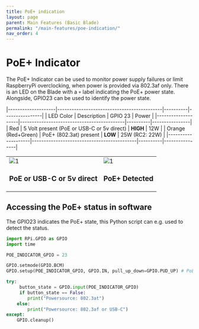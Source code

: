 ```yaml
---
title: PoE+ indication
layout: page
parent: Main Features (Basic Blade)
permalink: "/main-features/poe-indication/"
nav_order: 4
---
```


# PoE+ Indicator


The PoE+ Indicator can be used to monitor power supply failures or limit RaspberryPi overclocking, when power is provided via 802.3af only.
There is an LED on the Blade with a `+` label indicating the PoE+ power state.
Alongside, GPIO23 can be used to identify the power state.

|--------------------|--------------------------------------------|----------|----------------|
| LED Color          | Description                                | GPIO 23  | Power          |
|--------------------|--------------------------------------------|----------|----------------|
| Red                | 5 Volt present (PoE or USB-C or 5v direct) | **HIGH** | 12W            |
| Orange (Red+Green) | PoE+ (802.3at) present                     | **LOW**  | 25W (RC2: 22W) |
|--------------------|--------------------------------------------|----------|----------------|

<table>
  <tr>
    <td>
        <img src="/assets/images/poe-high.png"  alt="1">
        <h3>PoE or USB-C or 5v direct </h3>
    </td>
    <td>
        <img src="/assets/images/poe-low.png"  alt="1">
        <h3>PoE+ Detected </h3>
    </td>
   </tr>
</table>


## Accessing the PoE+ status in software

The GPIO23 indicates the PoE+ state, this Python script can e.g. used to detect the status.

```python
import RPi.GPIO as GPIO
import time

POE_INDICATOR_GPIO = 23

GPIO.setmode(GPIO.BCM)
GPIO.setup(POE_INDICATOR_GPIO, GPIO.IN, pull_up_down=GPIO.PUD_UP) # PoE indicator

try:
     button_state = GPIO.input(POE_INDICATOR_GPIO)
     if button_state == False:
        print("Powersource: 802.3at")
    else:
        print("Powersource: 802.3af or USB-C")
except:
    GPIO.cleanup()
```
